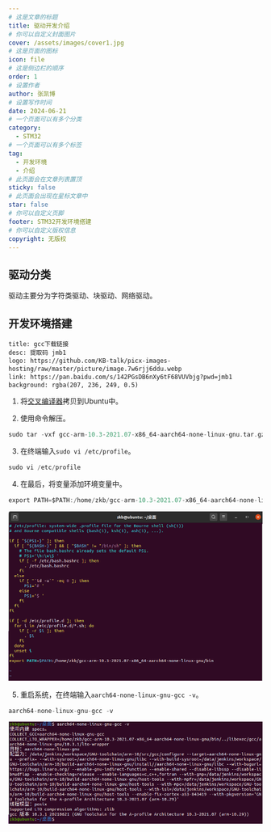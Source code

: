 ```yaml
---
# 这是文章的标题
title: 驱动开发介绍
# 你可以自定义封面图片
cover: /assets/images/cover1.jpg
# 这是页面的图标
icon: file
# 这是侧边栏的顺序
order: 1
# 设置作者
author: 张凯博
# 设置写作时间
date: 2024-06-21
# 一个页面可以有多个分类
category:
  - STM32
# 一个页面可以有多个标签
tag:
  - 开发环境
  - 介绍
# 此页面会在文章列表置顶
sticky: false
# 此页面会出现在星标文章中
star: false
# 你可以自定义页脚
footer: STM32开发环境搭建
# 你可以自定义版权信息
copyright: 无版权
---
```

## 驱动分类

驱动主要分为字符类驱动、块驱动、网络驱动。

## 开发环境搭建

```component VPCard
title: gcc下载链接
desc: 提取码 jmb1
logo: https://github.com/KB-talk/picx-images-hosting/raw/master/picture/image.7w6rjj6ddu.webp
link: https://pan.baidu.com/s/142PGsDB6nXy6tF68VUVbjg?pwd=jmb1
background: rgba(207, 236, 249, 0.5)
```


1. 将[交叉编译器](https://github.com/KB-talk/picx-images-hosting/raw/master/picture/image.7w6rjj6ddu.webp)拷贝到Ubuntu中。

2. 使用命令解压。

```c
sudo tar -vxf gcc-arm-10.3-2021.07-x86_64-aarch64-none-linux-gnu.tar.gz
```

3. 在终端输入`sudo vi /etc/profile`。

```c
sudo vi /etc/profile
```

4. 在最后，将变量添加环境变量中。

```c
export PATH=$PATH:/home/zkb/gcc-arm-10.3-2021.07-x86_64-aarch64-none-linux-gnu/bin
```

![添加环境变量](../picture/驱动开发/1.介绍/添加gcc.png)

5. 重启系统，在终端输入`aarch64-none-linux-gnu-gcc -v`。

```c
aarch64-none-linux-gnu-gcc -v
```

![gcc添加成功](../picture/驱动开发/1.介绍/验证gcc.png)
